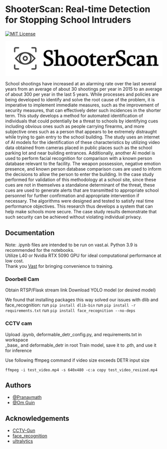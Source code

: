 # ShooterScan: Real-time Detection for Stopping School Intruders
[![MIT License](https://img.shields.io/badge/License-MIT-green.svg)](https://choosealicense.com/licenses/mit/)

![Logo](logo.png)


School shootings have increased at an alarming rate over the last several years from an average of about 30 shootings per year in 2015 to an average of about 300 per year in the last 5 years. While processes and policies are being developed to identify and solve the root cause of the problem, it is imperative to implement immediate measures, such as the improvement of security measures, that can effectively deter such incidences in the shorter term. 
This study develops a method for automated identification of individuals that could potentially be a threat to schools by identifying cues including obvious ones such as people carrying firearms,  and more subjective ones such as a person that appears to be extremely distraught while trying to gain entry to the school building. The study uses an internet of AI models for the identification of these characteristics by utilizing video data obtained from cameras placed in public places such as the school parking lot and near building entrances. Additionally, another AI model is used to perform facial recognition for comparison with a known person database relevant to the facility. The weapon possession, negative emotion presence, and known person database comparison cues are used to inform the decisions to allow the person to enter the building. In the case study performed for validation of this methodology at a school site, since these cues are not in themselves a standalone determinant of the threat, these cues are used to generate alerts that are transmitted to appropriate school personnel for further confirmation and appropriate intervention if necessary. The algorithms were designed and tested to satisfy real time performance objectives. This research thus develops a system that can help make schools more secure. The case study results demonstrate that such security can be achieved without violating individual privacy.


## Documentation
Note: .ipynb files are intended to be run on vast.ai. Python 3.9 is recommended for the notebooks.  
Utilize L40 or Nvidia RTX 5090 GPU for ideal computational performance at low cost.  
Thank you [Vast](https://vast.ai/) for bringing convenience to training.

### Doorbell Cam
Obtain RTSP/Flask stream link
Download YOLO model (or desired model)

We found that installing packages this way solved our issues with dlib and face_recognition:
run ``pip install dlib-bin``
run ``pip install -r requirements.txt``
run ``pip install face_recognition --no-deps``



### CCTV cam
Upload .ipynb, deformable_detr_config.py, and requirements.txt in workspace  
\_base\_ and deformable_detr in root
Train model, save it to .pth, and use it for inference 

Use following ffmpeg command if video size exceeds DETR input size
```
ffmpeg -i test_video.mp4 -s 640x480 -c:a copy test_video_resized.mp4
```

## Authors
- [@Pranavmath](https://github.com/Pranavmath)
- [@Om Guin](https://github.com/OmGuin)



## Acknowledgements
 - [CCTV-Gun](https://github.com/srikarym/CCTV-Gun)
 - [face_recognition](http://github.com/ageitgey/face_recognition)
 - [ultralytics](https://github.com/ultralytics/ultralytics)